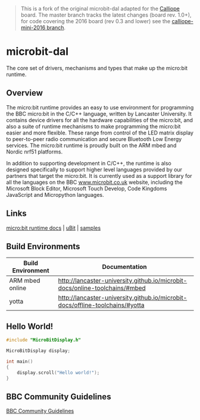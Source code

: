 > This is a fork of the original microbit-dal adapted for the [Calliope](http://calliope.cc) board.
> The master branch tracks the latest changes (board rev. 1.0+), for code covering the 2016 board (rev 0.3 and lower)
> see the [calliope-mini-2016 branch](tree/calliope-mini-2016).

# microbit-dal

The core set of drivers, mechanisms and types that make up the micro:bit runtime.

## Overview

The micro:bit runtime provides an easy to use environment for programming the BBC micro:bit in the C/C++ language, written by Lancaster University. It contains device drivers for all the hardware capabilities of the micro:bit, and also a suite of runtime mechanisms to make programming the micro:bit easier and more flexible. These range from control of the LED matrix display to peer-to-peer radio communication and secure Bluetooth Low Energy services. The micro:bit runtime is proudly built on the ARM mbed and Nordic nrf51 platforms.

In addition to supporting development in C/C++, the runtime is also designed specifically to support higher level languages provided by our partners that target the micro:bit. It is currently used as a support library for all the languages on the BBC www.microbit.co.uk website, including the Microsoft Block Editor, Microsoft Touch Develop, Code Kingdoms JavaScript and Micropython languages.

## Links

[micro:bit runtime docs](http://lancaster-university.github.io/microbit-docs/) | [uBit](https://github.com/lancaster-university/microbit) |  [samples](https://github.com/lancaster-university/microbit-samples)

## Build Environments

| Build Environment | Documentation |
| ------------- |-------------|
| ARM mbed online | http://lancaster-university.github.io/microbit-docs/online-toolchains/#mbed |
| yotta  | http://lancaster-university.github.io/microbit-docs/offline-toolchains/#yotta |



## Hello World!

```cpp
#include "MicroBitDisplay.h"

MicroBitDisplay display;

int main()
{
    display.scroll("Hello world!");
}
```

## BBC Community Guidelines

[BBC Community Guidelines](https://www.microbit.co.uk/help#sect_cg)
